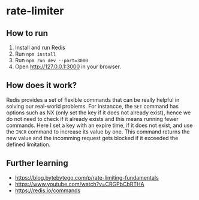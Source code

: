 # rate-limiter

## How to run  
1. Install and run Redis
2. Run `npm install`
3. Run `npm run dev --port=3000`
4. Open http://127.0.0.1:3000 in your browser.

## How does it work?  
Redis provides a set of flexible commands that can be really helpful in solving our real-world problems. For instancce, the `SET` command has options such as NX (only set the key if it does not already exist), hence we do not need to check if it already exists and this means running fewer commands. Here I set a key with an expire time, if it does not exist, and use the `INCR` command to increase its value by one. This command returns the new value and the incomming request gets blocked if it exceeded the defined limitation.

## Further learning
- https://blog.bytebytego.com/p/rate-limiting-fundamentals
- https://www.youtube.com/watch?v=CRGPbCbRTHA
- https://redis.io/commands
